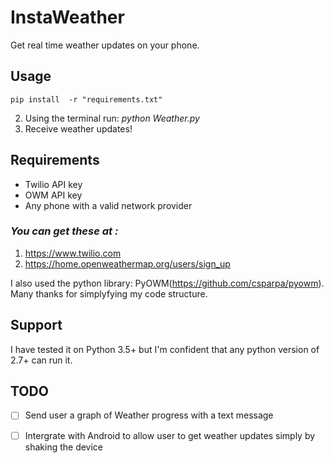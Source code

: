 # InstaWeather
Get real time weather updates on your phone.

## Usage


```
pip install  -r "requirements.txt"
```
2. Using the terminal run:  _python Weather.py_
3. Receive weather updates!


## Requirements

* Twilio API key
* OWM API key
* Any phone with a valid network provider


### _You can get these at :_

1. https://www.twilio.com
2. https://home.openweathermap.org/users/sign_up

I also used the python library: PyOWM(https://github.com/csparpa/pyowm). Many thanks for simplyfying my code structure.


## Support

I have tested it on Python 3.5+ but I'm confident that any python version of 2.7+ can run it.

## **TODO**

- [ ] Send user a graph of Weather progress with a text message
- [ ] Intergrate with Android to allow user to get weather updates simply by shaking the device

